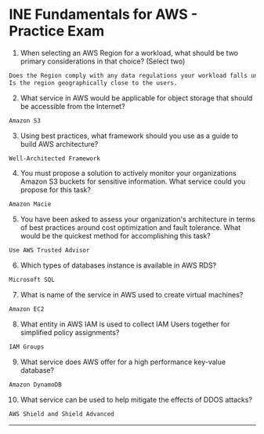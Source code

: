 # INE Fundamentals for AWS - Practice Exam

1. When selecting an AWS Region for a workload, what should be two primary considerations in that choice? (Select two)

```txt
Does the Region comply with any data regulations your workload falls under.
Is the region geographically close to the users.
```

2. What service in AWS would be applicable for object storage that should be accessible from the Internet?

```txt
Amazon S3
```

3. Using best practices, what framework should you use as a guide to build AWS architecture?

```txt
Well-Architected Framework
```

4. You must propose a solution to actively monitor your organizations Amazon S3 buckets for sensitive information. What service could you propose for this task?

```txt
Amazon Macie
```

5. You have been asked to assess your organization's architecture in terms of best practices around cost optimization and fault tolerance. What would be the quickest method for accomplishing this task?

```txt
Use AWS Trusted Advisor
```

6. Which types of databases instance is available in AWS RDS?

```txt
Microsoft SQL
```

7. What is name of the service in AWS used to create virtual machines?

```txt
Amazon EC2
```

8. What entity in AWS IAM is used to collect IAM Users together for simplified policy assignments?

```txt
IAM Groups
```

9. What service does AWS offer for a high performance key-value database?

```txt
Amazon DynamoDB
```

10. What service can be used to help mitigate the effects of DDOS attacks?

```txt
AWS Shield and Shield Advanced
```

***
